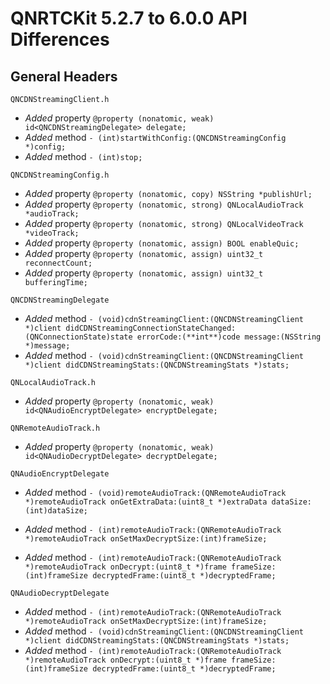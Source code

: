# QNRTCKit 5.2.7 to 6.0.0 API Differences

## General Headers

```
QNCDNStreamingClient.h
```
- *Added*  property `@property (nonatomic, weak) id<QNCDNStreamingDelegate> delegate;`
- *Added*  method `- (int)startWithConfig:(QNCDNStreamingConfig *)config;`
- *Added*  method `- (int)stop;`

```
QNCDNStreamingConfig.h
```

- *Added*  property `@property (nonatomic, copy) NSString *publishUrl;`
- *Added*  property `@property (nonatomic, strong) QNLocalAudioTrack *audioTrack;`
- *Added*  property `@property (nonatomic, strong) QNLocalVideoTrack *videoTrack;`
- *Added*  property `@property (nonatomic, assign) BOOL enableQuic;`
- *Added*  property `@property (nonatomic, assign) uint32_t reconnectCount;`
- *Added*  property `@property (nonatomic, assign) uint32_t bufferingTime;`

```
QNCDNStreamingDelegate
```

- *Added*  method `- (void)cdnStreamingClient:(QNCDNStreamingClient *)client didCDNStreamingConnectionStateChanged:(QNConnectionState)state errorCode:(**int**)code message:(NSString *)message;`
- *Added*  method `- (void)cdnStreamingClient:(QNCDNStreamingClient *)client didCDNStreamingStats:(QNCDNStreamingStats *)stats;`

```
QNLocalAudioTrack.h
```

- *Added*  property `@property (nonatomic, weak) id<QNAudioEncryptDelegate> encryptDelegate;`

```
QNRemoteAudioTrack.h
```

- *Added*  property `@property (nonatomic, weak) id<QNAudioDecryptDelegate> decryptDelegate;`

```
QNAudioEncryptDelegate
```

- *Added*  method `- (void)remoteAudioTrack:(QNRemoteAudioTrack *)remoteAudioTrack onGetExtraData:(uint8_t *)extraData dataSize:(int)dataSize;`
- *Added*  method `- (int)remoteAudioTrack:(QNRemoteAudioTrack *)remoteAudioTrack onSetMaxDecryptSize:(int)frameSize;`

- *Added*  method `- (int)remoteAudioTrack:(QNRemoteAudioTrack *)remoteAudioTrack onDecrypt:(uint8_t *)frame frameSize:(int)frameSize decryptedFrame:(uint8_t *)decryptedFrame;`

```
QNAudioDecryptDelegate
```

- *Added*  method `- (int)remoteAudioTrack:(QNRemoteAudioTrack *)remoteAudioTrack onSetMaxDecryptSize:(int)frameSize;`
- *Added*  method `- (void)cdnStreamingClient:(QNCDNStreamingClient *)client didCDNStreamingStats:(QNCDNStreamingStats *)stats;`
- *Added*  method `- (int)remoteAudioTrack:(QNRemoteAudioTrack *)remoteAudioTrack onDecrypt:(uint8_t *)frame frameSize:(int)frameSize decryptedFrame:(uint8_t *)decryptedFrame;`


